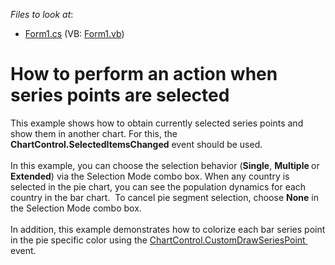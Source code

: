 <!-- default file list -->
*Files to look at*:

* [Form1.cs](./CS/ChartSelection/Form1.cs) (VB: [Form1.vb](./VB/ChartSelection/Form1.vb))
<!-- default file list end -->
# How to perform an action when series points are selected


This example shows how to obtain currently selected series points and show them in another chart. For this, the <strong>ChartControl.SelectedItemsChanged</strong> event should be used.<br /><br />In this example, you can choose the selection behavior (<strong>Single</strong>, <strong>Multiple </strong>or <strong>Extended</strong>) via the Selection Mode combo box. When any country is selected in the pie chart, you can see the population dynamics for each country in the bar chart.  To cancel pie segment selection, choose <strong>None</strong> in the Selection Mode combo box.<br /><br />In addition, this example demonstrates how to colorize each bar series point in the pie specific color using the <a href="https://documentation.devexpress.com/#windowsforms/DevExpressXtraChartsChartControl_CustomDrawSeriesPointtopic">ChartControl.CustomDrawSeriesPoint </a> event.

<br/>


